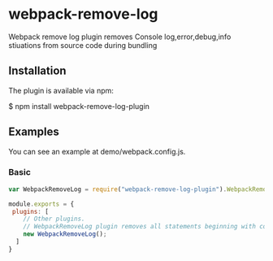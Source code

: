 
# webpack-remove-log
Webpack remove log plugin  removes Console log,error,debug,info stiuations from source code during bundling
## Installation
The plugin is available via npm:

$ npm install webpack-remove-log-plugin

## Examples

You can see an example at demo/webpack.config.js.

### Basic

```js
var WebpackRemoveLog = require("webpack-remove-log-plugin").WebpackRemoveLog;

module.exports = {
 plugins: [
    // Other plugins.
    // WebpackRemoveLog plugin removes all statements beginning with console.
    new WebpackRemoveLog();
  ]
}
```
